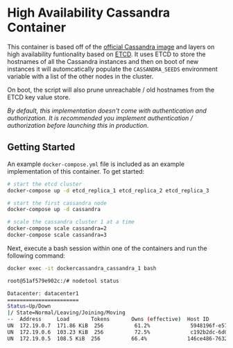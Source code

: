 # High Availability Cassandra Container
This container is based off of the [official Cassandra image](https://hub.docker.com/_/cassandra/) and layers on high availability funtionality based on [ETCD](https://github.com/coreos/etcd). It uses ETCD to store the hostnames of all the Cassandra instances and then on boot of new instances it will automcatically populate the `CASSANDRA_SEEDS` environment variable with a list of the other nodes in the cluster.

On boot, the script will also prune unreachable / old hostnames from the ETCD key value store.

*By default, this implementation doesn't come with authentication and authorization. It is recommended you implement authentication / authorization before launching this in production.*

## Getting Started
An example `docker-compose.yml` file is included as an example implementation of this container. To get started:

```bash
# start the etcd cluster
docker-compose up -d etcd_replica_1 etcd_replica_2 etcd_replica_3

# start the first cassandra node
docker-compose up -d cassandra

# scale the cassandra cluster 1 at a time
docker-compose scale cassandra=2
docker-compose scale cassandra=3
```

Next, execute a bash session within one of the containers and run the following command:

```bash
docker exec -it dockercassandra_cassandra_1 bash
```

```bash
root@51af579e902c:/# nodetool status

Datacenter: datacenter1
=======================
Status=Up/Down
|/ State=Normal/Leaving/Joining/Moving
--  Address     Load       Tokens       Owns (effective)  Host ID                               Rack
UN  172.19.0.7  171.86 KiB  256          61.2%             5948196f-e57a-4af7-b47f-8ce3bdd615a1  rack1
UN  172.19.0.6  103.23 KiB  256          72.5%             c192b2dc-6d0e-479c-8462-3adc7c5f6c75  rack1
UN  172.19.0.5  108.5 KiB  256          66.4%             146ce486-7632-4060-a9e4-4d070ea4c278  rack1
```

